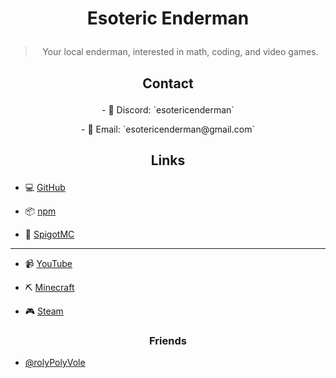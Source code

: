 # <p align="center"> Esoteric Enderman </p>

> <p align="center"> Your local enderman, interested in math, coding, and video games. </p>

## <p align="center"> Contact </p>

<p align="center"> - 💬 Discord: `esotericenderman` </p>

<p align="center"> - 📧 Email: `esotericenderman@gmail.com` </p>

## <p align="center"> Links </p>

- 💻 [GitHub](https://www.github.com/EsotericEnderman)

- 📦 [npm](https://www.npmjs.com/~esotericenderman)

- 🧱 [SpigotMC](https://www.spigotmc.org/members/esotericenderman.2123396/)

___

- 📹 [YouTube](https://www.youtube.com/@esotericenderman)

- ⛏️ [Minecraft](https://namemc.com/profile/EsotericEnderman.1)

- 🎮 [Steam](https://steamcommunity.com/id/esotericenderman/)

### <p align="center"> Friends </p>

- [@rolyPolyVole](https://github.com/rolyPolyVole)
